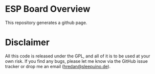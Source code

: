 # ESP Board Overview
This repository generates a github page.

# Disclaimer
All this code is released under the GPL, and all of it is to be used at your own risk. If you find any bugs, please let me know via the GitHub issue tracker or drop me an email ([hredan@sleepuino.de](mailto:hredan@sleepuino.de)).
